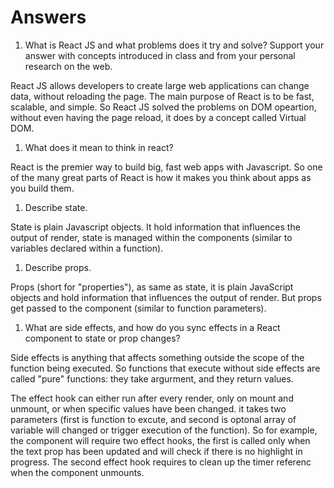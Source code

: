 # Answers

1. What is React JS and what problems does it try and solve? Support your answer with concepts introduced in class and from your personal research on the web.

React JS allows developers to create large web applications can change data, without reloading the page.  The main purpose of React is to be fast, scalable, and simple. So React JS solved the problems on DOM opeartion, without even having the page reload, it does by a concept called Virtual DOM. 

1. What does it mean to think in react?

React is the premier way to build big, fast web apps with Javascript.  So one of the many great parts of React is how it makes you think about apps as you build them.  

1. Describe state.

State is plain Javascript objects.  It hold information that influences the output of render, state is managed within the components (similar to variables declared within a function).

1. Describe props.

Props (short for "properties"), as same as state, it is plain JavaScript objects and hold information that influences the output of render.  But props get passed to the component (similar to function parameters). 

1. What are side effects, and how do you sync effects in a React component to state or prop changes?

Side effects is anything that affects something outside the scope of the function being executed. So functions that execute without side effects are called "pure" functions: they take argurment, and they return values. 

 The effect hook can either run after every render, only on mount and unmount, or when specific values have been changed.  it takes two parameters (first is function to excute, and second is optonal array of variable will changed or trigger execution of the function).  So for example, the component will require two effect hooks, the first is called only when the text prop has been updated and will check if there is no highlight in progress.  The second effect hook requires to clean up the timer referenc when the component unmounts. 
 